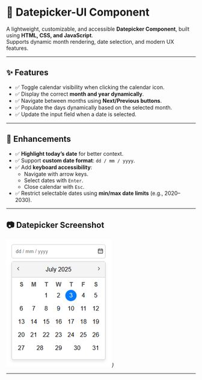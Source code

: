 # 📅 Datepicker-UI Component

A lightweight, customizable, and accessible **Datepicker Component**, built using **HTML, CSS, and JavaScript**.  
Supports dynamic month rendering, date selection, and modern UX features.

---

## ✨ Features

- ✅ Toggle calendar visibility when clicking the calendar icon.
- ✅ Display the correct **month and year dynamically**.
- ✅ Navigate between months using **Next/Previous buttons**.
- ✅ Populate the days dynamically based on the selected month.
- ✅ Update the input field when a date is selected.

---

## 🚀 Enhancements

- ✅ **Highlight today’s date** for better context.
- ✅ Support **custom date format**: `dd / mm / yyyy`.
- ✅ Add **keyboard accessibility**:
  - Navigate with arrow keys.
  - Select dates with `Enter`.
  - Close calendar with `Esc`.
- ✅ Restrict selectable dates using **min/max date limits** (e.g., 2020–2030).

---

## 📷 Datepicker Screenshot

_*![Datepicker UI](preview.PNG))*_

---
